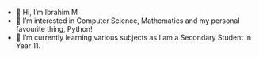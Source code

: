 - 👋 Hi, I’m Ibrahim M
- 👀 I’m interested in Computer Science, Mathematics and my personal favourite thing, Python!
- 🌱 I’m currently learning various subjects as I am a Secondary Student in Year 11.

<!---
Ibi-M/Ibi-M is a ✨ special ✨ repository because its `README.md` (this file) appears on your GitHub profile.
You can click the Preview link to take a look at your changes.
--->
